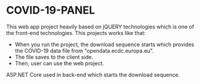 # COVID-19-PANEL
This web app project heavily based on jQUERY technologies which is one of the front-end technologies.
This projects works like that:
* When you run the project, the download sequence starts which provides the COVID-19 data file from "opendata.ecdc.europa.eu". 
* The file saves to the client side.
* Then, user can use the web project.

ASP.NET Core used in back-end which starts the download sequence.
